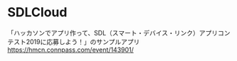 # SDLCloud
「ハッカソンでアプリ作って、SDL（スマート・デバイス・リンク）アプリコンテスト2019に応募しよう！」のサンプルアプリ
https://hmcn.connpass.com/event/143901/

